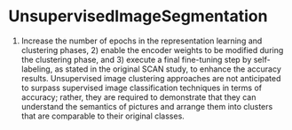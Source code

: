 # UnsupervisedImageSegmentation
1) Increase the number of epochs in the representation learning and clustering phases, 2) enable the encoder weights to be modified during the clustering phase, and 3) execute a final fine-tuning step by self-labeling, as stated in the original SCAN study, to enhance the accuracy results. Unsupervised image clustering approaches are not anticipated to surpass supervised image classification techniques in terms of accuracy; rather, they are required to demonstrate that they can understand the semantics of pictures and arrange them into clusters that are comparable to their original classes.
